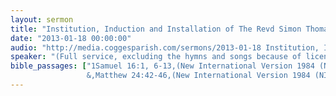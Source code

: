 ```yaml
---
layout: sermon
title: "Institution, Induction and Installation of The Revd Simon Thomas Kirby."
date: "2013-01-18 00:00:00"
audio: "http://media.coggesparish.com/sermons/2013-01-18 Institution, Induction and Installation of The Revd Simon Thomas Kirby - Edited Service.mp3"
speaker: "(Full service, excluding the hymns and songs because of licence and publishing copyright restrictions.)"
bible_passages: ["1Samuel 16:1, 6-13,(New International Version 1984 (NIV1984))
                 &,Matthew 24:42-46,(New International Version 1984 (NIV1984))"]
---
```

